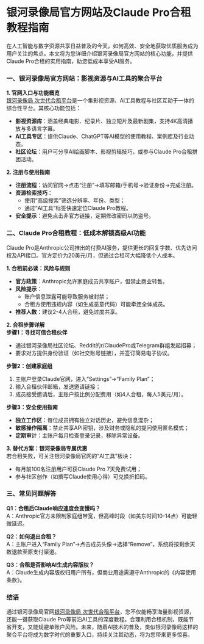 # 银河录像局官方网站及Claude Pro合租教程指南

在人工智能与数字资源共享日益普及的今天，如何高效、安全地获取优质服务成为用户关注的焦点。本文将为您详细介绍银河录像局官方网站的核心功能，并提供Claude Pro合租的实用指南，助您低成本享受AI服务。

### **一、银河录像局官方网站：影视资源与AI工具的聚合平台**

**1. 官网入口与功能概览**  
[银河录像局 次世代合租平台](https://nf.video/Y7SG6)是一个集影视资源、AI工具教程与社区互动于一体的综合性平台。其核心功能包括：

- **影视资源库**：涵盖经典电影、纪录片、独立短片及最新剧集，支持4K高清播放与多语言字幕。
- **AI工具专区**：提供Claude、ChatGPT等AI模型的使用教程、案例库及行业动态。
- **社区论坛**：用户可分享AI绘画脚本、影视剪辑技巧，或参与Claude Pro合租拼团活动。

**2. 注册与使用指南**

- **注册流程**：访问官网→点击“注册”→填写邮箱/手机号→验证身份→完成注册。
- **资源检索技巧**：
  - 使用“高级搜索”筛选分辨率、年份、类型；
  - 通过“AI工具”标签快速定位Claude Pro教程。
- **安全提示**：避免点击非官方链接，定期修改密码以防盗号。

### **二、Claude Pro合租教程：低成本解锁高级AI功能**

Claude Pro是Anthropic公司推出的付费AI服务，提供更长的回复字数、优先访问权及API接口。官方定价为20美元/月，但通过合租可大幅降低个人成本。

**1. 合租前必读：风险与规则**

- **官方政策**：Anthropic允许家庭成员共享账户，但禁止商业转售。
- **风险提示**：
  - 账户信息泄露可能导致服务被封禁；
  - 合租方使用违规内容（如生成恶意代码）可能牵连全体成员。
- **推荐人数**：建议2-4人合租，避免过度共享。

**2. 合租步骤详解**  
**步骤1：寻找可信合租伙伴**

- 通过银河录像局社区论坛、Reddit的r/ClaudePro或Telegram群组发起招募；
- 要求对方提供身份验证（如社交账号链接），并签订简易电子协议。

**步骤2：创建家庭组**

1. 主账户登录Claude官网，进入“Settings”→“Family Plan”；
2. 输入合租伙伴邮箱，发送邀请链接；
3. 成员接受邀请后，主账户按比例分配费用（如4人合租，每人5美元/月）。

**步骤3：安全使用指南**

- **独立工作区**：每位成员拥有独立对话历史，避免信息混杂；
- **敏感操作隔离**：禁止共享API密钥，涉及财务或隐私的提问使用匿名模式；
- **定期审计**：主账户每月检查登录记录，移除异常设备。

**3. 替代方案：银河录像局专属优惠**  
若合租失败，可关注银河录像局官网的“AI工具”板块：

- 每月前100名注册用户可获Claude Pro 7天免费试用；
- 参与社区创作（如撰写Claude使用心得）可兑换折扣码。

### **三、常见问题解答**

**Q1：合租后Claude响应速度会变慢吗？**  
A：Anthropic官方未限制家庭组带宽，但高峰时段（如美东时间10-14点）可能轻微延迟。

**Q2：如何退出合租？**  
A：主账户进入“Family Plan”→点击成员头像→选择“Remove”，系统将按剩余天数退款至原支付渠道。

**Q3：合租是否影响AI生成内容版权？**  
A：Claude生成内容版权归用户所有，但商业用途需遵守Anthropic的《内容使用条款》。

### **结语**

通过银河录像局官网[银河录像局 次世代合租平台](https://nf.video/Y7SG6)，您不仅能畅享海量影视资源，还能一键获取Claude Pro等前沿AI工具的深度教程。合理利用合租机制，既能节省开支，又能规避单账户风险。未来，随着AI技术的普及，类似银河录像局这样的聚合平台将成为数字时代的重要入口，持续关注其动态，将为您带来更多惊喜。
